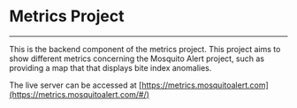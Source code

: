 # Metrics Project

---

This is the backend component of the metrics project. This project aims to show different metrics concerning the Mosquito Alert project, such as providing a map that that displays bite index anomalies.

The live server can be accessed at [https://metrics.mosquitoalert.com](https://metrics.mosquitoalert.com/#/)
